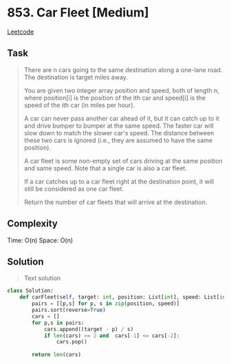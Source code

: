# 853. Car Fleet [Medium]

[Leetcode](https://leetcode.com/problems/car-fleet/)

## Task

> There are n cars going to the same destination along a one-lane road. The destination is target miles away.
>
> You are given two integer array position and speed, both of length n, where position[i] is the position of the ith car and speed[i] is the speed of the ith car (in miles per hour).
>
> A car can never pass another car ahead of it, but it can catch up to it and drive bumper to bumper at the same speed. The faster car will slow down to match the slower car's speed. The distance between these two cars is ignored (i.e., they are assumed to have the same position).
>
> A car fleet is some non-empty set of cars driving at the same position and same speed. Note that a single car is also a car fleet.
>
> If a car catches up to a car fleet right at the destination point, it will still be considered as one car fleet.
>
> Return the number of car fleets that will arrive at the destination.

## Complexity

Time: O(n)
Space: O(n)

## Solution

> Text solution

```python
class Solution:
    def carFleet(self, target: int, position: List[int], speed: List[int]) -> int:
        pairs = [[p,s] for p, s in zip(position, speed)]
        pairs.sort(reverse=True)
        cars = []
        for p,s in pairs:
            cars.append((target - p) / s)
            if len(cars) >= 2 and  cars[-1] <= cars[-2]:
                cars.pop()
                
        return len(cars)
```
